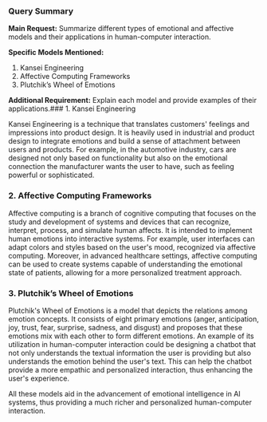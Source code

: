 ### Query Summary

**Main Request:** Summarize different types of emotional and affective models and their applications in human-computer interaction.

**Specific Models Mentioned:**
1. Kansei Engineering
2. Affective Computing Frameworks
3. Plutchik’s Wheel of Emotions

**Additional Requirement:** Explain each model and provide examples of their applications.### 1. Kansei Engineering

Kansei Engineering is a technique that translates customers' feelings and impressions into product design. It is heavily used in industrial and product design to integrate emotions and build a sense of attachment between users and products. For example, in the automotive industry, cars are designed not only based on functionality but also on the emotional connection the manufacturer wants the user to have, such as feeling powerful or sophisticated.

### 2. Affective Computing Frameworks

Affective computing is a branch of cognitive computing that focuses on the study and development of systems and devices that can recognize, interpret, process, and simulate human affects. It is intended to implement human emotions into interactive systems. For example, user interfaces can adapt colors and styles based on the user's mood, recognized via affective computing. Moreover, in advanced healthcare settings, affective computing can be used to create systems capable of understanding the emotional state of patients, allowing for a more personalized treatment approach.

### 3. Plutchik’s Wheel of Emotions

Plutchik's Wheel of Emotions is a model that depicts the relations among emotion concepts. It consists of eight primary emotions (anger, anticipation, joy, trust, fear, surprise, sadness, and disgust) and proposes that these emotions mix with each other to form different emotions. An example of its utilization in human-computer interaction could be designing a chatbot that not only understands the textual information the user is providing but also understands the emotion behind the user's text. This can help the chatbot provide a more empathic and personalized interaction, thus enhancing the user's experience.

All these models aid in the advancement of emotional intelligence in AI systems, thus providing a much richer and personalized human-computer interaction.

